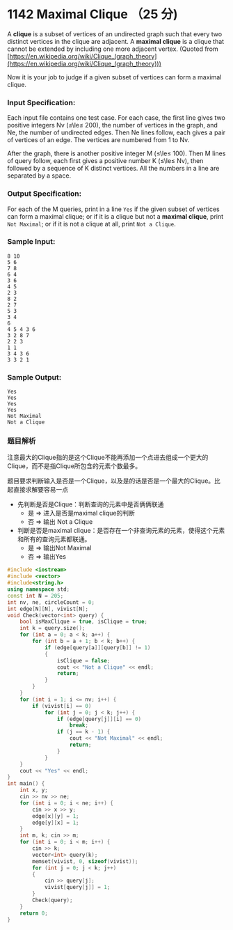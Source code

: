 # 1142 Maximal Clique （25 分)

A **clique** is a subset of vertices of an undirected graph such that every two distinct vertices in the clique are adjacent. A **maximal clique** is a clique that cannot be extended by including one more adjacent vertex. (Quoted from [https://en.wikipedia.org/wiki/Clique_(graph_theory](https://en.wikipedia.org/wiki/Clique_(graph_theory)))

Now it is your job to judge if a given subset of vertices can form a maximal clique.

### Input Specification:

Each input file contains one test case. For each case, the first line gives two positive integers Nv (≤\\le≤ 200), the number of vertices in the graph, and Ne, the number of undirected edges. Then Ne lines follow, each gives a pair of vertices of an edge. The vertices are numbered from 1 to Nv.

After the graph, there is another positive integer M (≤\\le≤ 100). Then M lines of query follow, each first gives a positive number K (≤\\le≤ Nv), then followed by a sequence of K distinct vertices. All the numbers in a line are separated by a space.

### Output Specification:

For each of the M queries, print in a line `Yes` if the given subset of vertices can form a maximal clique; or if it is a clique but not a **maximal clique**, print `Not Maximal`; or if it is not a clique at all, print `Not a Clique`.

### Sample Input:

    8 10
    5 6
    7 8
    6 4
    3 6
    4 5
    2 3
    8 2
    2 7
    5 3
    3 4
    6
    4 5 4 3 6
    3 2 8 7
    2 2 3
    1 1
    3 4 3 6
    3 3 2 1
    

### Sample Output:

    Yes
    Yes
    Yes
    Yes
    Not Maximal
    Not a Clique

### 题目解析

注意最大的Clique指的是这个Clique不能再添加一个点进去组成一个更大的Clique，而不是指Clique所包含的元素个数最多。

题目要求判断输入是否是一个Clique，以及是的话是否是一个最大的Clique。比起直接求解要容易一点

- 先判断是否是Clique：判断查询的元素中是否俩俩联通
  - 是 => 进入是否是maximal clique的判断
  - 否 => 输出 Not a Clique
- 判断是否是maximal clique：是否存在一个非查询元素的元素，使得这个元素和所有的查询元素都联通。
  - 是 => 输出Not Maximal
  - 否 => 输出Yes

```C++
#include <iostream>
#include <vector>
#include<string.h>
using namespace std;
const int N = 205;
int nv, ne, circleCount = 0;
int edge[N][N], vivist[N];
void Check(vector<int> query) {
	bool isMaxClique = true, isClique = true;
	int k = query.size();
	for (int a = 0; a < k; a++) {
		for (int b = a + 1; b < k; b++) {
			if (edge[query[a]][query[b]] != 1)
			{
				isClique = false;
				cout << "Not a Clique" << endl;
				return;
			}
		}
	}
	for (int i = 1; i <= nv; i++) {
		if (vivist[i] == 0)
			for (int j = 0; j < k; j++) {
				if (edge[query[j]][i] == 0)
					break;
				if (j == k - 1) {
					cout << "Not Maximal" << endl;
					return;
				}
			}
	}
	cout << "Yes" << endl;
}
int main() {
	int x, y;
	cin >> nv >> ne;
	for (int i = 0; i < ne; i++) {
		cin >> x >> y;
		edge[x][y] = 1;
		edge[y][x] = 1;
	}
	int m, k; cin >> m;
	for (int i = 0; i < m; i++) {
		cin >> k;
		vector<int> query(k);
		memset(vivist, 0, sizeof(vivist));
		for (int j = 0; j < k; j++)
		{
			cin >> query[j];
			vivist[query[j]] = 1;
		}
		Check(query);
	}
	return 0;
}
```